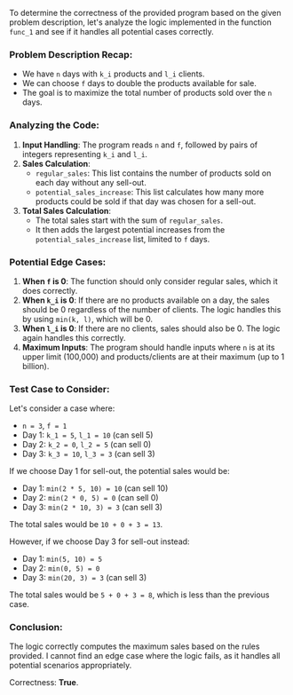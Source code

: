 To determine the correctness of the provided program based on the given problem description, let's analyze the logic implemented in the function `func_1` and see if it handles all potential cases correctly.

### Problem Description Recap:
- We have `n` days with `k_i` products and `l_i` clients.
- We can choose `f` days to double the products available for sale.
- The goal is to maximize the total number of products sold over the `n` days.

### Analyzing the Code:
1. **Input Handling**: The program reads `n` and `f`, followed by pairs of integers representing `k_i` and `l_i`.
2. **Sales Calculation**:
   - `regular_sales`: This list contains the number of products sold on each day without any sell-out.
   - `potential_sales_increase`: This list calculates how many more products could be sold if that day was chosen for a sell-out.
3. **Total Sales Calculation**:
   - The total sales start with the sum of `regular_sales`.
   - It then adds the largest potential increases from the `potential_sales_increase` list, limited to `f` days.

### Potential Edge Cases:
1. **When `f` is 0**: The function should only consider regular sales, which it does correctly.
2. **When `k_i` is 0**: If there are no products available on a day, the sales should be 0 regardless of the number of clients. The logic handles this by using `min(k, l)`, which will be 0.
3. **When `l_i` is 0**: If there are no clients, sales should also be 0. The logic again handles this correctly.
4. **Maximum Inputs**: The program should handle inputs where `n` is at its upper limit (100,000) and products/clients are at their maximum (up to 1 billion).

### Test Case to Consider:
Let's consider a case where:
- `n = 3`, `f = 1`
- Day 1: `k_1 = 5`, `l_1 = 10` (can sell 5)
- Day 2: `k_2 = 0`, `l_2 = 5` (can sell 0)
- Day 3: `k_3 = 10`, `l_3 = 3` (can sell 3)

If we choose Day 1 for sell-out, the potential sales would be:
- Day 1: `min(2 * 5, 10) = 10` (can sell 10)
- Day 2: `min(2 * 0, 5) = 0` (can sell 0)
- Day 3: `min(2 * 10, 3) = 3` (can sell 3)

The total sales would be `10 + 0 + 3 = 13`. 

However, if we choose Day 3 for sell-out instead:
- Day 1: `min(5, 10) = 5`
- Day 2: `min(0, 5) = 0`
- Day 3: `min(20, 3) = 3` (can sell 3)

The total sales would be `5 + 0 + 3 = 8`, which is less than the previous case.

### Conclusion:
The logic correctly computes the maximum sales based on the rules provided. I cannot find an edge case where the logic fails, as it handles all potential scenarios appropriately.

Correctness: **True**.